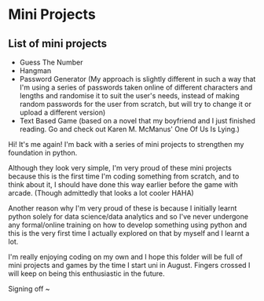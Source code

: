 # Mini Projects

## List of mini projects
- Guess The Number 
- Hangman
- Password Generator (My approach is slightly different in such a way that I'm using a series of passwords taken online of different characters and lengths and randomise it to suit the user's needs, instead of making random passwords for the user from scratch, but will try to change it or upload a different version)
- Text Based Game (based on a novel that my boyfriend and I just finished reading. Go and check out Karen M. McManus' One Of Us Is Lying.)

Hi! It's me again! I'm back with a series of mini projects to strengthen my foundation in python. 

Although they look very simple,
I'm very proud of these mini projects because this is the first time I'm coding something from scratch, and to think about it, I should have done this way earlier before the game with arcade. (Though admittedly that looks a lot cooler HAHA)

Another reason why I'm very proud of these is because I initially learnt python solely for data science/data analytics and so I've never undergone any formal/online training on how to develop something using python and this is the very first time I actually explored on that by myself and I learnt a lot.

I'm really enjoying coding on my own and I hope this folder will be full of mini projects and games by the time I start uni in August. Fingers crossed I will keep on being this enthusiastic in the future.

Signing off ~
